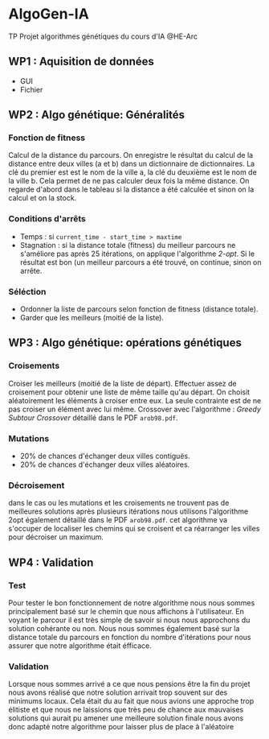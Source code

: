 # AlgoGen-IA

TP Projet algorithmes génétiques du cours d'IA @HE-Arc

## WP1 : Aquisition de données

- GUI
- Fichier

## WP2 : Algo génétique: Généralités

### Fonction de fitness

Calcul de la distance du parcours. 
On enregistre le résultat du calcul de la distance entre deux villes (a et b) dans un dictionnaire de dictionnaires. La clé du premier est est le nom de la ville a, la clé du deuxième est le nom de la ville b. Cela permet de ne pas calculer deux fois la même distance. On regarde d'abord dans le tableau si la distance a été calculée et sinon on la calcul et on la stock.

### Conditions d'arrêts

- Temps : si `current_time - start_time > maxtime`
- Stagnation : si la distance totale (fitness) du meilleur parcours ne s'améliore pas après 25 itérations, on applique l'algorithme _2-opt_. Si le résultat est bon (un meilleur parcours a été trouvé, on continue, sinon on arrête.

### Séléction

- Ordonner la liste de parcours selon fonction de fitness (distance totale).
- Garder que les meilleurs (moitié de la liste).

## WP3 : Algo génétique: opérations génétiques

### Croisements

Croiser les meilleurs (moitié de la liste de départ).
Effectuer assez de croisement pour obtenir une liste de même taille qu'au départ.
On choisit aléatoirement les éléments à croiser entre eux. La seule contrainte est de ne pas croiser un élément avec lui même.
Crossover avec l'algorithme : _Greedy Subtour Crossover_ détaillé dans le PDF `arob98.pdf`.

### Mutations

- 20% de chances d'échanger deux villes contiguës.
- 20% de chances d'échanger deux villes aléatoires.

### Décroisement

dans le cas ou les mutations et les croisements ne trouvent pas de meilleures solutions après plusieurs itérations nous utilisons l'algorithme 2opt également détaillé dans le PDF `arob98.pdf`.
cet algorithme va s'occuper de localiser les chemins qui se croisent et ca réarranger les villes pour décroiser un maximum.

## WP4 : Validation

### Test

Pour tester le bon fonctionnement de notre algorithme nous nous sommes principalement basé sur le chemin que nous affichons à l'utilisateur. 
En voyant le parcour il est très simple de savoir si nous nous approchons du solution cohérante ou non.
Nous nous sommes également basé sur la distance totale du parcours en fonction du nombre d'itérations pour nous assurer que notre algorithme était éfficace.

### Validation

Lorsque nous sommes arrivé a ce que nous pensions être la fin du projet nous avons réalisé que notre solution arrivait trop souvent sur des minimums locaux.
Cela était du au fait que nous avions une approche trop élitiste et que nous ne laissions que très peu de chance aux mauvaises solutions qui aurait pu amener une meilleure solution finale
nous avons donc adapté notre algorithme pour laisser plus de place à l'aléatoire

